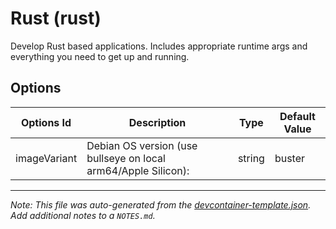 
# Rust (rust)

Develop Rust based applications. Includes appropriate runtime args and everything you need to get up and running.

## Options

| Options Id | Description | Type | Default Value |
|-----|-----|-----|-----|
| imageVariant | Debian OS version (use bullseye on local arm64/Apple Silicon): | string | buster |



---

_Note: This file was auto-generated from the [devcontainer-template.json](https://github.com/igecloudsdev/devcontainer-template/blob/main/src/rust/devcontainer-template.json).  Add additional notes to a `NOTES.md`._
